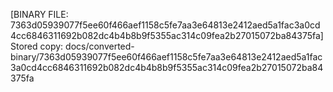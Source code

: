 [BINARY FILE: 7363d05939077f5ee60f466aef1158c5fe7aa3e64813e2412aed5a1fac3a0cd4cc6846311692b082dc4b4b8b9f5355ac314c09fea2b27015072ba84375fa]
Stored copy: docs/converted-binary/7363d05939077f5ee60f466aef1158c5fe7aa3e64813e2412aed5a1fac3a0cd4cc6846311692b082dc4b4b8b9f5355ac314c09fea2b27015072ba84375fa
